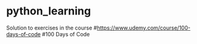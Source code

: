 # python_learning
Solution to exercises in the course
#https://www.udemy.com/course/100-days-of-code
#100 Days of Code
